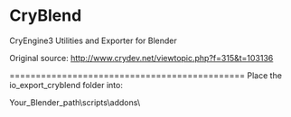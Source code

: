 CryBlend
========

CryEngine3 Utilities and Exporter for Blender


Original source: http://www.crydev.net/viewtopic.php?f=315&t=103136

=============================================
Place the io_export_cryblend folder into:

Your_Blender_path\scripts\addons\
